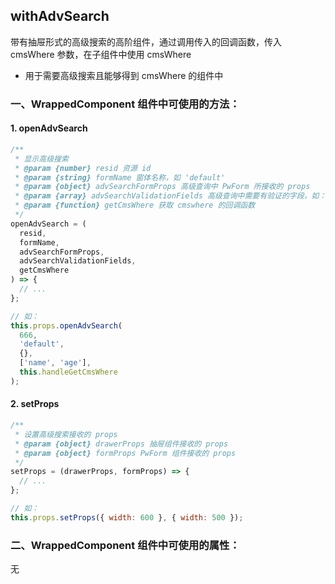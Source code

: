 ## withAdvSearch

带有抽屉形式的高级搜索的高阶组件，通过调用传入的回调函数，传入 cmsWhere 参数，在子组件中使用 cmsWhere

- 用于需要高级搜索且能够得到 cmsWhere 的组件中

### 一、WrappedComponent 组件中可使用的方法：

#### 1. openAdvSearch

```javascript
/**
 * 显示高级搜索
 * @param {number} resid 资源 id
 * @param {string} formName 窗体名称，如 'default'
 * @param {object} advSearchFormProps 高级查询中 PwForm 所接收的 props
 * @param {array} advSearchValidationFields 高级查询中需要有验证的字段，如：['name', 'age']
 * @param {function} getCmsWhere 获取 cmswhere 的回调函数
 */
openAdvSearch = (
  resid,
  formName,
  advSearchFormProps,
  advSearchValidationFields,
  getCmsWhere
) => {
  // ...
};

// 如：
this.props.openAdvSearch(
  666,
  'default',
  {},
  ['name', 'age'],
  this.handleGetCmsWhere
);
```

#### 2. setProps

```javascript
/**
 * 设置高级搜索接收的 props
 * @param {object} drawerProps 抽屉组件接收的 props
 * @param {object} formProps PwForm 组件接收的 props
 */
setProps = (drawerProps, formProps) => {
  // ...
};

// 如：
this.props.setProps({ width: 600 }, { width: 500 });
```

### 二、WrappedComponent 组件中可使用的属性：

无
